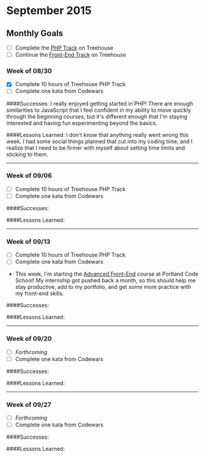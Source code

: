 # September 2015

## Monthly Goals

* [ ] Complete the [PHP Track](http://teamtreehouse.com/tracks/php-development) on Treehouse
* [ ] Continue the [Front-End Track](http://teamtreehouse.com/tracks/front-end-web-development) on Treehouse

### Week of 08/30

* [x] Complete 10 hours of Treehouse PHP Track
* [ ] Complete one kata from Codewars

####Successes:
I really enjoyed getting started in PHP! There are enough similarities to JavaScript that I feel confident in my ability to move quickly through the beginning courses; but it's different enough that I'm staying interested and having fun experimenting beyond the basics.

####Lessons Learned:
I don't know that anything really went wrong this week. I had some social things planned that cut into my coding time, and I realize that I need to be firmer with myself about setting time limits and sticking to them.

---

### Week of 09/06

* [ ] Complete 10 hours of Treehouse PHP Track
* [ ] Complete one kata from Codewars

####Successes:

####Lessons Learned:

---

### Week of 09/13

* [ ] Complete 10 hours of Treehouse PHP Track
* [ ] Complete one kata from Codewars
* This week, I'm starting the [Advanced Front-End](http://www.portlandcodeschool.com/advancedfe/) course at Portland Code School! My internship got pushed back a month, so this should help me stay productive, add to my portfolio, and get some more practice with my front-end skills.

####Successes:

####Lessons Learned:

---

### Week of 09/20

* [ ] *Forthcoming*
* [ ] Complete one kata from Codewars

####Successes:

####Lessons Learned:

---

### Week of 09/27

* [ ] *Forthcoming*
* [ ] Complete one kata from Codewars

####Successes:

####Lessons Learned:
